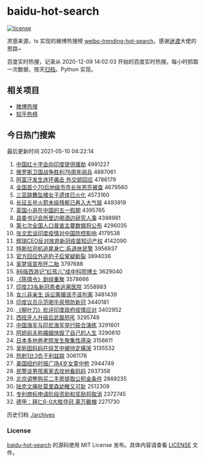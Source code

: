 # baidu-hot-search

[![license](https://img.shields.io/github/license/Arrackisarookie/baidu-hot-search)](https://github.com/Arrackisarookie/baidu-hot-search/blob/master/LICENSE)

灵感来源，ts 实现的微博热搜榜 [weibo-trending-hot-search](https://github.com/justjavac/weibo-trending-hot-search)，感谢[迷渡](https://github.com/justjavac)大佬的思路~

百度实时热搜，记录从 2020-12-09 14:02:03 开始的百度实时热搜。每小时抓取一次数据，按天[归档](./archives)。Python 实现。

## 相关项目
+ [微博热搜](https://github.com/Arrackisarookie/weibo-hot-search)
+ [知乎热榜](https://github.com/Arrackisarookie/zhihu-top-search)

## 今日热门搜索

<!-- Rank Begin -->

最后更新时间 2021-05-10 04:22:14

1. [中国红十字会向印度提供援助](http://www.baidu.com/baidu?cl=3&tn=SE_baiduhomet8_jmjb7mjw&rsv_dl=fyb_top&fr=top1000&wd=%D6%D0%B9%FA%BA%EC%CA%AE%D7%D6%BB%E1%CF%F2%D3%A1%B6%C8%CC%E1%B9%A9%D4%AE%D6%FA) 4991227
1. [俄罗斯卫国战争胜利76周年阅兵](http://www.baidu.com/baidu?cl=3&tn=SE_baiduhomet8_jmjb7mjw&rsv_dl=fyb_top&fr=top1000&wd=%B6%ED%C2%DE%CB%B9%CE%C0%B9%FA%D5%BD%D5%F9%CA%A4%C0%FB76%D6%DC%C4%EA%D4%C4%B1%F8) 4887061
1. [阿富汗发生连环袭击 外交部回应](http://www.baidu.com/baidu?cl=3&tn=SE_baiduhomet8_jmjb7mjw&rsv_dl=fyb_top&fr=top1000&wd=%B0%A2%B8%BB%BA%B9%B7%A2%C9%FA%C1%AC%BB%B7%CF%AE%BB%F7%20%CD%E2%BD%BB%B2%BF%BB%D8%D3%A6) 4786179
1. [全国首个70后地级市市长张恩亮被查](http://www.baidu.com/baidu?cl=3&tn=SE_baiduhomet8_jmjb7mjw&rsv_dl=fyb_top&fr=top1000&wd=%C8%AB%B9%FA%CA%D7%B8%F670%BA%F3%B5%D8%BC%B6%CA%D0%CA%D0%B3%A4%D5%C5%B6%F7%C1%C1%B1%BB%B2%E9) 4679560
1. [三亚跳舞坠楼女子遗体已火化](http://www.baidu.com/baidu?cl=3&tn=SE_baiduhomet8_jmjb7mjw&rsv_dl=fyb_top&fr=top1000&wd=%C8%FD%D1%C7%CC%F8%CE%E8%D7%B9%C2%A5%C5%AE%D7%D3%D2%C5%CC%E5%D2%D1%BB%F0%BB%AF) 4573160
1. [长征五号火箭末级残骸已再入大气层](http://www.baidu.com/baidu?cl=3&tn=SE_baiduhomet8_jmjb7mjw&rsv_dl=fyb_top&fr=top1000&wd=%B3%A4%D5%F7%CE%E5%BA%C5%BB%F0%BC%FD%C4%A9%BC%B6%B2%D0%BA%A1%D2%D1%D4%D9%C8%EB%B4%F3%C6%F8%B2%E3) 4493919
1. [英国小哥在中国的五一假期](http://www.baidu.com/baidu?cl=3&tn=SE_baiduhomet8_jmjb7mjw&rsv_dl=fyb_top&fr=top1000&wd=%D3%A2%B9%FA%D0%A1%B8%E7%D4%DA%D6%D0%B9%FA%B5%C4%CE%E5%D2%BB%BC%D9%C6%DA) 4395765
1. [县委书记会所里边喝酒边研究人事](http://www.baidu.com/baidu?cl=3&tn=SE_baiduhomet8_jmjb7mjw&rsv_dl=fyb_top&fr=top1000&wd=%CF%D8%CE%AF%CA%E9%BC%C7%BB%E1%CB%F9%C0%EF%B1%DF%BA%C8%BE%C6%B1%DF%D1%D0%BE%BF%C8%CB%CA%C2) 4388981
1. [第七次全国人口普查主要数据将公布](http://www.baidu.com/baidu?cl=3&tn=SE_baiduhomet8_jmjb7mjw&rsv_dl=fyb_top&fr=top1000&wd=%B5%DA%C6%DF%B4%CE%C8%AB%B9%FA%C8%CB%BF%DA%C6%D5%B2%E9%D6%F7%D2%AA%CA%FD%BE%DD%BD%AB%B9%AB%B2%BC) 4296035
1. [张文宏谈印度疫情对中国防控影响](http://www.baidu.com/baidu?cl=3&tn=SE_baiduhomet8_jmjb7mjw&rsv_dl=fyb_top&fr=top1000&wd=%D5%C5%CE%C4%BA%EA%CC%B8%D3%A1%B6%C8%D2%DF%C7%E9%B6%D4%D6%D0%B9%FA%B7%C0%BF%D8%D3%B0%CF%EC) 4179538
1. [辉瑞CEO反对放弃新冠疫苗知识产权](http://www.baidu.com/baidu?cl=3&tn=SE_baiduhomet8_jmjb7mjw&rsv_dl=fyb_top&fr=top1000&wd=%BB%D4%C8%F0CEO%B7%B4%B6%D4%B7%C5%C6%FA%D0%C2%B9%DA%D2%DF%C3%E7%D6%AA%CA%B6%B2%FA%C8%A8) 4142090
1. [特斯拉司机追尾身亡:系退休民警](http://www.baidu.com/baidu?cl=3&tn=SE_baiduhomet8_jmjb7mjw&rsv_dl=fyb_top&fr=top1000&wd=%CC%D8%CB%B9%C0%AD%CB%BE%BB%FA%D7%B7%CE%B2%C9%ED%CD%F6%3A%CF%B5%CD%CB%D0%DD%C3%F1%BE%AF) 3956937
1. [官方回应外逃豹子后掌疑断裂](http://www.baidu.com/baidu?cl=3&tn=SE_baiduhomet8_jmjb7mjw&rsv_dl=fyb_top&fr=top1000&wd=%B9%D9%B7%BD%BB%D8%D3%A6%CD%E2%CC%D3%B1%AA%D7%D3%BA%F3%D5%C6%D2%C9%B6%CF%C1%D1) 3894036
1. [奚梦瑶宣布怀二胎](http://www.baidu.com/baidu?cl=3&tn=SE_baiduhomet8_jmjb7mjw&rsv_dl=fyb_top&fr=top1000&wd=%DE%C9%C3%CE%D1%FE%D0%FB%B2%BC%BB%B3%B6%FE%CC%A5) 3797688
1. [86版西游记“红孩儿”成中科院博士](http://www.baidu.com/baidu?cl=3&tn=SE_baiduhomet8_jmjb7mjw&rsv_dl=fyb_top&fr=top1000&wd=86%B0%E6%CE%F7%D3%CE%BC%C7%A1%B0%BA%EC%BA%A2%B6%F9%A1%B1%B3%C9%D6%D0%BF%C6%D4%BA%B2%A9%CA%BF) 3629040
1. [《陈情令》剧组重聚](http://www.baidu.com/baidu?cl=3&tn=SE_baiduhomet8_jmjb7mjw&rsv_dl=fyb_top&fr=top1000&wd=%A1%B6%B3%C2%C7%E9%C1%EE%A1%B7%BE%E7%D7%E9%D6%D8%BE%DB) 3578666
1. [印度23名新冠患者逃离医院](http://www.baidu.com/baidu?cl=3&tn=SE_baiduhomet8_jmjb7mjw&rsv_dl=fyb_top&fr=top1000&wd=%D3%A1%B6%C823%C3%FB%D0%C2%B9%DA%BB%BC%D5%DF%CC%D3%C0%EB%D2%BD%D4%BA) 3558983
1. [女儿非亲生 诉讼离婚该不该判离](http://www.baidu.com/baidu?cl=3&tn=SE_baiduhomet8_jmjb7mjw&rsv_dl=fyb_top&fr=top1000&wd=%C5%AE%B6%F9%B7%C7%C7%D7%C9%FA%20%CB%DF%CB%CF%C0%EB%BB%E9%B8%C3%B2%BB%B8%C3%C5%D0%C0%EB) 3481439
1. [印度议员示范喝牛尿预防新冠](http://www.baidu.com/baidu?cl=3&tn=SE_baiduhomet8_jmjb7mjw&rsv_dl=fyb_top&fr=top1000&wd=%D3%A1%B6%C8%D2%E9%D4%B1%CA%BE%B7%B6%BA%C8%C5%A3%C4%F2%D4%A4%B7%C0%D0%C2%B9%DA) 3440181
1. [《柳叶刀》批评印度政府疫情应对](http://www.baidu.com/baidu?cl=3&tn=SE_baiduhomet8_jmjb7mjw&rsv_dl=fyb_top&fr=top1000&wd=%A1%B6%C1%F8%D2%B6%B5%B6%A1%B7%C5%FA%C6%C0%D3%A1%B6%C8%D5%FE%B8%AE%D2%DF%C7%E9%D3%A6%B6%D4) 3402952
1. [西班牙人升级后武磊怒吼](http://www.baidu.com/baidu?cl=3&tn=SE_baiduhomet8_jmjb7mjw&rsv_dl=fyb_top&fr=top1000&wd=%CE%F7%B0%E0%D1%C0%C8%CB%C9%FD%BC%B6%BA%F3%CE%E4%C0%DA%C5%AD%BA%F0) 3295749
1. [中国海军与印尼海军举行联合演练](http://www.baidu.com/baidu?cl=3&tn=SE_baiduhomet8_jmjb7mjw&rsv_dl=fyb_top&fr=top1000&wd=%D6%D0%B9%FA%BA%A3%BE%FC%D3%EB%D3%A1%C4%E1%BA%A3%BE%FC%BE%D9%D0%D0%C1%AA%BA%CF%D1%DD%C1%B7) 3291601
1. [阿娇前夫称婚姻快毁了自己的人生](http://www.baidu.com/baidu?cl=3&tn=SE_baiduhomet8_jmjb7mjw&rsv_dl=fyb_top&fr=top1000&wd=%B0%A2%BD%BF%C7%B0%B7%F2%B3%C6%BB%E9%D2%F6%BF%EC%BB%D9%C1%CB%D7%D4%BC%BA%B5%C4%C8%CB%C9%FA) 3290610
1. [日本多地养老院发生聚集性感染](http://www.baidu.com/baidu?cl=3&tn=SE_baiduhomet8_jmjb7mjw&rsv_dl=fyb_top&fr=top1000&wd=%C8%D5%B1%BE%B6%E0%B5%D8%D1%F8%C0%CF%D4%BA%B7%A2%C9%FA%BE%DB%BC%AF%D0%D4%B8%D0%C8%BE) 3156611
1. [吴昕因妈妈在综艺中被待定痛哭](http://www.baidu.com/baidu?cl=3&tn=SE_baiduhomet8_jmjb7mjw&rsv_dl=fyb_top&fr=top1000&wd=%CE%E2%EA%BF%D2%F2%C2%E8%C2%E8%D4%DA%D7%DB%D2%D5%D6%D0%B1%BB%B4%FD%B6%A8%CD%B4%BF%DE) 3135532
1. [热刺1比3负于利兹联](http://www.baidu.com/baidu?cl=3&tn=SE_baiduhomet8_jmjb7mjw&rsv_dl=fyb_top&fr=top1000&wd=%C8%C8%B4%CC1%B1%C83%B8%BA%D3%DA%C0%FB%D7%C8%C1%AA) 3061178
1. [美国纽约时报广场4岁女童中枪](http://www.baidu.com/baidu?cl=3&tn=SE_baiduhomet8_jmjb7mjw&rsv_dl=fyb_top&fr=top1000&wd=%C3%C0%B9%FA%C5%A6%D4%BC%CA%B1%B1%A8%B9%E3%B3%A14%CB%EA%C5%AE%CD%AF%D6%D0%C7%B9) 2944749
1. [民警谈男孩离家去坟地看妈妈](http://www.baidu.com/baidu?cl=3&tn=SE_baiduhomet8_jmjb7mjw&rsv_dl=fyb_top&fr=top1000&wd=%C3%F1%BE%AF%CC%B8%C4%D0%BA%A2%C0%EB%BC%D2%C8%A5%B7%D8%B5%D8%BF%B4%C2%E8%C2%E8) 2937358
1. [北京调整购买二手房提取公积金条件](http://www.baidu.com/baidu?cl=3&tn=SE_baiduhomet8_jmjb7mjw&rsv_dl=fyb_top&fr=top1000&wd=%B1%B1%BE%A9%B5%F7%D5%FB%B9%BA%C2%F2%B6%FE%CA%D6%B7%BF%CC%E1%C8%A1%B9%AB%BB%FD%BD%F0%CC%F5%BC%FE) 2869235
1. [陆克文痛批莫里森幼稚又可耻](http://www.baidu.com/baidu?cl=3&tn=SE_baiduhomet8_jmjb7mjw&rsv_dl=fyb_top&fr=top1000&wd=%C2%BD%BF%CB%CE%C4%CD%B4%C5%FA%C4%AA%C0%EF%C9%AD%D3%D7%D6%C9%D3%D6%BF%C9%B3%DC) 2512309
1. [专利商标申请阶段资助和奖励将取消](http://www.baidu.com/baidu?cl=3&tn=SE_baiduhomet8_jmjb7mjw&rsv_dl=fyb_top&fr=top1000&wd=%D7%A8%C0%FB%C9%CC%B1%EA%C9%EA%C7%EB%BD%D7%B6%CE%D7%CA%D6%FA%BA%CD%BD%B1%C0%F8%BD%AB%C8%A1%CF%FB) 2372745
1. [德甲：拜仁6-0大胜夺冠 莱万戴帽](http://www.baidu.com/baidu?cl=3&tn=SE_baiduhomet8_jmjb7mjw&rsv_dl=fyb_top&fr=top1000&wd=%B5%C2%BC%D7%A3%BA%B0%DD%C8%CA6-0%B4%F3%CA%A4%B6%E1%B9%DA%20%C0%B3%CD%F2%B4%F7%C3%B1) 2271730
<!-- Rank End -->

历史归档 [./archives](./archives)

### License

[baidu-hot-search](https://github.com/Arrackisarookie/baidu-hot-search) 的源码使用 MIT License 发布。具体内容请查看 [LICENSE](./LICENSE) 文件。
